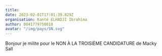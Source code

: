 ```yaml
---
title: 
date: 2023-02-01T17:01:39.829Z
organisation: Kanté ELHADJI Ibrahima 
author: 0041779750018
avatar: "/img/pays/SN.svg"
---
```


Bonjour je milite pour le NON À LA TROISIÈME CANDIDATURE de Macky Sall